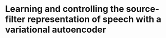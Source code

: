 # Learning and controlling the source-filter representation of speech with a variational autoencoder